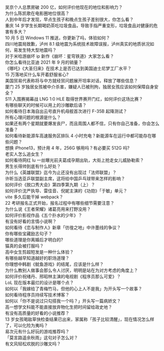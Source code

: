吴京个人总票房破 200 亿，如何评价他现在的地位和影响力？  
为什么陈凯歌在电影圈地位很高？  
人到中年后才发现，早点生孩子和晚点生孩子差别很大，你怎么看？  
重庆 14 岁学生长期喝奶茶吃垃圾食品，导致手指严重变形，垃圾食品对健康的危害有多大？  
10 月 5 日 Windows 11 推送，你更新了吗，体验如何？  
四川地震局致歉，泸州 8.1 级地震为系统技术故障误报，泸州真实的地质状况如何，易发生特大型地震吗？  
对于米哈游崩坏 ip 新作《崩坏：星穹铁道》大家怎么看？  
你怎么看待比亚迪 2021 年 9 月的销量？  
《哪吒》《大圣归来》在技术上是否已达到美国迪士尼梦工厂水平？  
15 万落地买什么车开着舒服省心?  
美国贸易代表称将与中方就经贸问题展开坦率对话，释放了哪些信息？  
厦门 25 岁独居女孩被中介杀害，嫌疑人已被刑拘，独居女孩应该如何保障自身安全？  
S11 入围赛揭幕战 LNG 1:0 HLE 取得世界赛开门红，如何评价这场比赛？  
有哪些聊天的时候可以用上的沙雕歇后语？  
如何看待日本海自出云号直升机母舰首次进行 F-35B 起降测试？  
所有心理问题的根源是什么？  
如果还有两个星期就要爆发丧尸，而且周围人都不信，只有你自己准备，你会怎么准备？  
如何看待新能源车高速服务区排队 4 小时充电？新能源车在运行中都可能存在哪些问题？  
想换 iPhone13，预计用 4 年，256G 够用吗？有必要买 512G 吗?  
老实人怎么追女生？  
如何看待网红 lu 一丝曝光前夫葛成孕期出轨，大街上抢走女儿威胁勒索？  
男生长得帅到底有什么好处？  
为什么《英雄联盟》迄今为止还没有出现过「法师联盟」？  
许昕当选亚乒联盟副主席，这将给中国乒乓球带来怎样的影响？  
如何评价《脱口秀大会》第四季第九期（上）？  
如何评价沈严执导、雷佳音、倪妮主演的《功勋》「于敏」单元？  
vite 多久后能干掉 webpack？  
22 考研报名正式开始，报名过程中有哪些细节需要注意？  
为什么说《王者荣耀》诸葛亮用来打野没用？  
如何评价影视作品《五个扑水的少年》？  
有没有好看的言情小说啊？  
如何看待《恋与制作人》新章「彷徨之地」中许墨线的争议？  
你有哪些宝藏励志句子？  
哪些道理是你离婚后才明白的?  
猫真的会被打服吗？  
高中女生剪超短发是一种什么体验？  
有哪些越早知道越好的职场道理？  
你理想中韩剧《鱿鱼游戏》的结尾，应该是什么样？  
为什么教别人做事会那么令人讨厌，明明是站在为对方考虑的角度上？  
如何评价祝绪丹、邢昭林主演的电视剧《程序员那么可爱》？  
LoL 现在版本最烂的设计是哪个点？  
如何以「我嫁给了青梅竹马，但他的心上人不是我」为开头写一个故事？  
如何看待程序员持续写技术博客？  
如何以「你不是说过只勾搭我一个吗？」开头写一篇病娇文？  
高一想学文科能不能直接放弃物化生把时间留给政史地？  
有没有高质量的好看的小说推荐？  
13 岁女孩喝敌草快检查结果已出来，家属称「孩子比较清醒」，现在情况怎么样了，可以化险为夷吗？  
易次元有什么好玩的游戏推荐吗？  
「莫言路遥余秋雨」这句对子怎么对？  
有文风轻松欢脱的沙雕文吗？  
